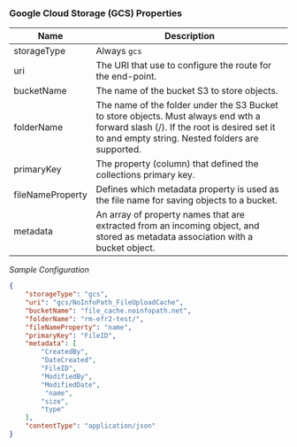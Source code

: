 ### Google Cloud Storage (GCS) Properties

|Name|Description|
|----|-----------|
|storageType|Always `gcs`|
|uri|The URI that use to configure the route for the end-point.|
|bucketName|The name of the bucket  S3 to store objects.|
|folderName|The name of the folder under the S3 Bucket to store objects. Must always end wth a forward slash (/). If the root is desired set it to and empty string. Nested folders are supported.|
|primaryKey|The property (column) that defined the collections primary key.|
|fileNameProperty|Defines which metadata property is used as the file name for saving objects to a bucket.|
|metadata|An array of property names that are extracted from an incoming object, and stored as metadata association with a bucket object.|

*Sample Configuration*

```json
{
 	"storageType": "gcs",
 	"uri": "gcs/NoInfoPath_FileUploadCache",
 	"bucketName": "file_cache.noinfopath.net",
 	"folderName": "rm-efr2-test/",
 	"fileNameProperty": "name",
 	"primaryKey": "FileID",
 	"metadata": [
	 	"CreatedBy",
	 	"DateCreated",
	 	"FileID",
	 	"ModifiedBy",
	 	"ModifiedDate",
		 "name",
	 	"size",
	 	"type"
 	],
 	"contentType": "application/json"
}
```

